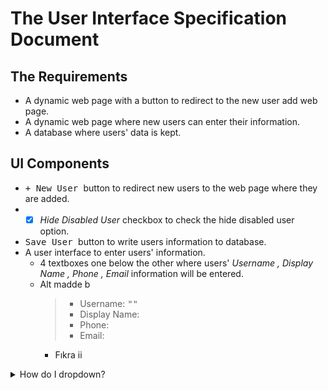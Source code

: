 # The User Interface Specification Document

## The Requirements
- A dynamic web page with a button to redirect to the new user add web page.
- A dynamic web page where new users can enter their information.
- A database where users' data is kept.

## UI Components
- <kbd> + New User </kbd> button to redirect new users to the web page where they are added.
- - [X] *Hide Disabled User* checkbox to check the hide disabled user option.
- <kbd> Save User </kbd> button to write users information to database.
- A user interface to enter users' information.
  * 4 textboxes one below the other where users' *Username , Display Name , Phone , Email* information will be entered.
  * Alt madde b
    > - Username:     <kbd>""  </kbd> 
    > - Display Name: <kbd>       </kbd> 
    > - Phone:        <kbd>      </kbd> 
    > - Email: <kbd>      </kbd> 
    - Fıkra ii

<details>
<summary>How do I dropdown?</summary>
<br>
This is how you dropdown.
</details>
 
